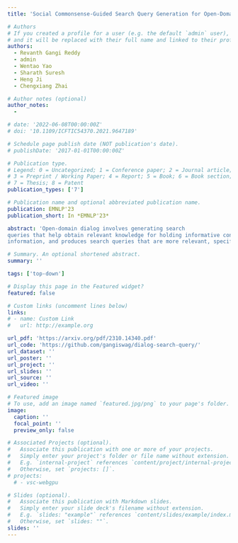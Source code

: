 ```yaml
---
title: 'Social Commonsense-Guided Search Query Generation for Open-Domain Knowledge-Powered Conversations (EMNLP-23)'

# Authors
# If you created a profile for a user (e.g. the default `admin` user), write the username (folder name) here
# and it will be replaced with their full name and linked to their profile.
authors:
  - Revanth Gangi Reddy
  - admin
  - Wentao Yao
  - Sharath Suresh
  - Heng Ji
  - Chengxiang Zhai

# Author notes (optional)
author_notes:
  -

# date: '2022-06-08T00:00:00Z'
# doi: '10.1109/ICFTIC54370.2021.9647189'

# Schedule page publish date (NOT publication's date).
# publishDate: '2017-01-01T00:00:00Z'

# Publication type.
# Legend: 0 = Uncategorized; 1 = Conference paper; 2 = Journal article;
# 3 = Preprint / Working Paper; 4 = Report; 5 = Book; 6 = Book section;
# 7 = Thesis; 8 = Patent
publication_types: ['7']

# Publication name and optional abbreviated publication name.
publication: EMNLP'23
publication_short: In *EMNLP'23*

abstract: 'Open-domain dialog involves generating search
queries that help obtain relevant knowledge for holding informative conversations. However, it can be challenging to determine what information to retrieve when the user is passive and does not express a clear need or request. To tackle this issue, we present a novel approach that focuses on generating internet search queries that are guided by social commonsense. Specifically, we leverage a commonsense dialog system to establish connections related to the conversation topic, which subsequently guides our query generation. Our proposed framework addresses passive user interactions by integrating topic tracking, commonsense response generation and instructiondriven query generation. Through extensive evaluations, we show that our approach1 overcomes limitations of existing query generation techniques that rely solely on explicit dialog
information, and produces search queries that are more relevant, specific, and compelling, ultimately resulting in more engaging responses.'

# Summary. An optional shortened abstract.
summary: ''

tags: ['top-down']

# Display this page in the Featured widget?
featured: false

# Custom links (uncomment lines below)
links:
# - name: Custom Link
#   url: http://example.org

url_pdf: 'https://arxiv.org/pdf/2310.14340.pdf'
url_code: 'https://github.com/gangiswag/dialog-search-query/' 
url_dataset: ''
url_poster: ''
url_project: ''
url_slides: ''
url_source: ''
url_video: ''

# Featured image
# To use, add an image named `featured.jpg/png` to your page's folder.
image:
  caption: ''
  focal_point: ''
  preview_only: false

# Associated Projects (optional).
#   Associate this publication with one or more of your projects.
#   Simply enter your project's folder or file name without extension.
#   E.g. `internal-project` references `content/project/internal-project/index.md`.
#   Otherwise, set `projects: []`.
# projects:
  # - vsc-webgpu

# Slides (optional).
#   Associate this publication with Markdown slides.
#   Simply enter your slide deck's filename without extension.
#   E.g. `slides: "example"` references `content/slides/example/index.md`.
#   Otherwise, set `slides: ""`.
slides: ''
---
```


